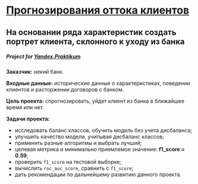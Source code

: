 # [Прогнозирования оттока клиентов](https://nbviewer.jupyter.org/github/Nanobelka/bank_churn_prediction/blob/main/bank_churn_prediction.ipynb)
## На основании ряда характеристик создать портрет клиента, склонного к уходу из банка
##### Project for [Yandex.Praktikum](https://github.com/Nanobelka/Yandex_Praktikum)

**Заказчик:** некий банк.

**Входные данные:** исторические данные о характеристиках, поведении клиентов и расторжении договоров с банком.

**Цель проекта:** спрогнозировать, уйдет клиент из банка в ближайшее время или нет.

**Задачи проекта:** 

- исследовать баланс классов, обучить модель без учета дисбаланса;
- улучшить качество модели, учитывая дисбаланс классов;
- применить разные алгоритмы и выбрать лучший;
- целевая метрика и минимально приемлемое значение: **f1_score = 0.59**;
- проверить `f1_score` на тестовой выборке;
- вычислить `roc_auc_score`, сравнить с `f1_score`;
- дать рекомендации по дальнейшему развитию данного проекта.
